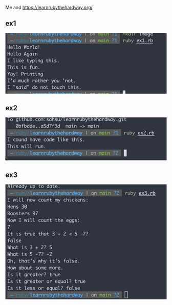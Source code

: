 Me and https://learnrubythehardway.org/.

## ex1
![ex1.rb](./image/ex1.jpg 'ex1.rb result')
## ex2
![ex2.rb](./image/ex2.jpg 'ex2.rb result')
## ex3
![ex3.rb](./image/ex3.jpg 'ex3.rb result')
